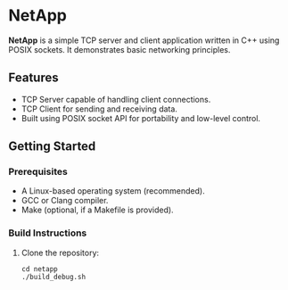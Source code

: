 # NetApp

**NetApp** is a simple TCP server and client application written in C++ using POSIX sockets. It demonstrates basic networking principles.

## Features

- TCP Server capable of handling client connections.
- TCP Client for sending and receiving data.
- Built using POSIX socket API for portability and low-level control.

## Getting Started

### Prerequisites
- A Linux-based operating system (recommended).
- GCC or Clang compiler.
- Make (optional, if a Makefile is provided).

### Build Instructions
1. Clone the repository:
   ```git clone https://github.com/yourusername/netapp.git
   cd netapp
   ./build_debug.sh
